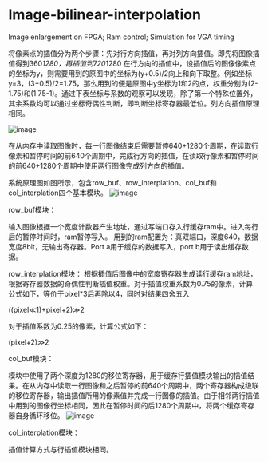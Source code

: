 # Image-bilinear-interpolation
Image enlargement on FPGA; Ram control; Simulation for VGA timing

将像素点的插值分为两个步骤：先对行方向插值，再对列方向插值。即先将图像插值得到360*1280，再插值到720*1280
在行方向的插值中，设插值后的图像像素点的坐标为y，则需要用到的原图中的坐标为(y+0.5)/2向上和向下取整。例如坐标y=3，(3+0.5)/2=1.75，那么用到的便是原图中y坐标为1和2的点，权重分别为(2-1.75)和(1.75-1)。通过下表坐标与系数的观察可以发现，除了第一个特殊位置外，其余系数均可以通过坐标奇偶性判断，即判断坐标寄存器最低位。列方向插值原理相同。

![image](https://user-images.githubusercontent.com/57220819/196198332-cc9e3ca3-83fe-4fa6-b877-ffb1cec8b57a.png)

在从内存中读取图像时，每一行图像结束后需要暂停640+1280个周期，在读取行像素和暂停时间的前640个周期中，完成行方向的插值，在读取行像素和暂停时间的前640+1280个周期中使用两行图像完成列方向的插值。

系统原理图如图所示，包含row_buf、row_interplation、col_buf和col_interplation四个基本模块。
![image](https://user-images.githubusercontent.com/57220819/196198400-578ac93b-9e07-4576-9860-46b807eccb13.png)


row_buf模块：

输入图像根据一个宽度计数器产生地址，通过写端口存入行缓存ram中。进入每行后的暂停时间时，ram暂停写入。
用到的ram配置为：真双端口，深度640，数据宽度8bit，无输出寄存器。Port a用于缓存的数据写入，port b用于读出缓存数据。

row_interplation模块：
根据插值后图像中的宽度寄存器生成读行缓存ram地址，根据寄存器数据的奇偶性判断插值权重。对于插值权重系数为0.75的像素，计算公式如下，等价于pixel*3后再除以4，同时对结果四舍五入

((pixel≪1)+pixel+2)≫2

对于插值系数为0.25的像素，计算公式如下：

(pixel+2)≫2

col_buf模块：

模块中使用了两个深度为1280的移位寄存器，用于缓存行插值模块输出的插值结果。在从内存中读取一行图像和之后暂停的前640个周期中，两个寄存器构成级联的移位寄存器，输出插值所用的像素值并完成一行图像的插值。由于相邻两行插值中用到的图像行坐标相同，因此在暂停时间的后1280个周期中，将两个缓存寄存器自身循环移位。
![image](https://user-images.githubusercontent.com/57220819/196198545-f57404a0-1511-4e7b-ad4b-0489c34a1e2b.png)

col_interplation模块：

插值计算方式与行插值模块相同。
